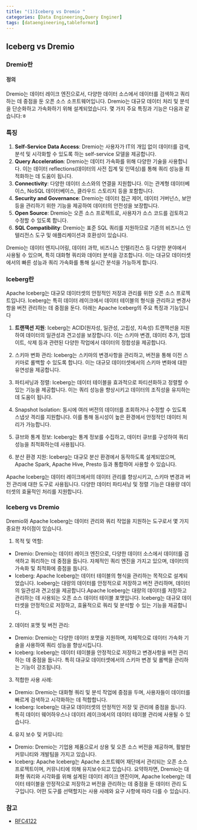 ```yaml
---
title: "(1)Iceberg vs Dremio "
categories: [Data Engineering,Query Enginer]
tags: [dataengineering,tableformat]
---
```



## **Iceberg vs Dremio**




### **Dremio란**
#### **정의**
Dremio는 데이터 레이크 엔진으로서, 다양한 데이터 소스에서 데이터를 검색하고 쿼리하는 데 중점을 둔 오픈 소스 소프트웨어입니다. Dremio는 대규모 데이터 처리 및 분석을 단순화하고 가속화하기 위해 설계되었습니다. 몇 가지 주요 특징과 기능은 다음과 같습니다:ㅎ

### **특징**

1. **Self-Service Data Access**: Dremio는 사용자가 IT의 개입 없이 데이터를 검색, 분석 및 시각화할 수 있도록 하는 self-service 모델을 제공합니다.
2. **Query Acceleration**: Dremio는 데이터 가속화를 위해 다양한 기술을 사용합니다. 이는 데이터 reflections(데이터의 사전 집계 및 인덱싱)를 통해 쿼리 성능을 최적화하는 데 도움이 됩니다.
3. **Connectivity**: 다양한 데이터 소스와의 연결을 지원합니다. 이는 관계형 데이터베이스, NoSQL 데이터베이스, 클라우드 스토리지 등을 포함합니다.
4. **Security and Governance**: Dremio는 데이터 접근 제어, 데이터 거버넌스, 보안 등을 관리하기 위한 기능을 제공하여 데이터의 안전성을 보장합니다.
5. **Open Source**: Dremio는 오픈 소스 프로젝트로, 사용자가 소스 코드를 검토하고 수정할 수 있도록 합니다.
6. **SQL Compatibility**: Dremio는 표준 SQL 쿼리를 지원하므로 기존의 비즈니스 인텔리전스 도구 및 애플리케이션과 호환성이 있습니다.

Dremio는 데이터 엔지니어링, 데이터 과학, 비즈니스 인텔리전스 등 다양한 분야에서 사용될 수 있으며, 특히 대화형 쿼리와 데이터 분석을 강조합니다. 이는 대규모 데이터셋에서의 빠른 성능과 쿼리 가속화를 통해 실시간 분석을 가능하게 합니다.

### **Iceberg란**

Apache Iceberg는 대규모 데이터셋의 안정적인 저장과 관리를 위한 오픈 소스 프로젝트입니다. Iceberg는 특히 데이터 레이크에서 데이터 테이블의 형식을 관리하고 변경사항을 버전 관리하는 데 중점을 둔다. 아래는 Apache Iceberg의 주요 특징과 기능입니다

1. **트랜잭션 지원**: Iceberg는 ACID(원자성, 일관성, 고립성, 지속성) 트랜잭션을 지원하여 데이터의 일관성과 견고성을 보장합니다. 이는 스키마 변경, 데이터 추가, 업데이트, 삭제 등과 관련된 다양한 작업에서 데이터의 정합성을 제공합니다.

2. 스키마 변화 관리: Iceberg는 스키마의 변경사항을 관리하고, 버전을 통해 이전 스키마로 롤백할 수 있도록 합니다. 이는 대규모 데이터셋에서의 스키마 변화에 대한 유연성을 제공합니다.

3. 파티셔닝과 정렬: Iceberg는 데이터 테이블을 효과적으로 파티션화하고 정렬할 수 있는 기능을 제공합니다. 이는 쿼리 성능을 향상시키고 데이터의 조직성을 유지하는 데 도움이 됩니다.

4. Snapshot Isolation: 동시에 여러 버전의 데이터를 조회하거나 수정할 수 있도록 스냅샷 격리를 지원합니다. 이를 통해 동시성이 높은 환경에서 안정적인 데이터 처리가 가능합니다.

5. 큐브와 통계 정보: Iceberg는 통계 정보를 수집하고, 데이터 큐브를 구성하여 쿼리 성능을 최적화하는데 사용됩니다.

6. 분산 환경 지원: Iceberg는 대규모 분산 환경에서 동작하도록 설계되었으며, Apache Spark, Apache Hive, Presto 등과 통합하여 사용할 수 있습니다.

Apache Iceberg는 데이터 레이크에서의 데이터 관리를 향상시키고, 스키마 변경과 버전 관리에 대한 도구로 사용됩니다. 다양한 데이터 파티셔닝 및 정렬 기능은 대용량 데이터셋의 효율적인 처리를 지원합니다.


### Iceberg vs Dremio
Dremio와 Apache Iceberg는 데이터 관리와 쿼리 작업을 지원하는 도구로서 몇 가지 중요한 차이점이 있습니다.

1. 목적 및 역할:
- Dremio: Dremio는 데이터 레이크 엔진으로, 다양한 데이터 소스에서 데이터를 검색하고 쿼리하는 데 중점을 둡니다. 자체적인 쿼리 엔진을 가지고 있으며, 데이터의 가속화 및 최적화에 중점을 둡니다.
- Iceberg: Apache Iceberg는 데이터 테이블의 형식을 관리하는 목적으로 설계되었습니다. Iceberg는 대량의 데이터를 안정적으로 저장하고 버전 관리하며, 데이터의 일관성과 견고성을 제공합니다.Apache Iceberg는 대량의 데이터를 저장하고 관리하는 데 사용되는 오픈 소스 데이터 테이블 포맷입니다. Iceberg는 대규모 데이터셋을 안정적으로 저장하고, 효율적으로 쿼리 및 분석할 수 있는 기능을 제공합니다.


2. 데이터 포맷 및 버전 관리:
- Dremio: Dremio는 다양한 데이터 포맷을 지원하며, 자체적으로 데이터 가속화 기술을 사용하여 쿼리 성능을 향상시킵니다.
- Iceberg: Iceberg는 데이터 테이블을 안정적으로 저장하고 변경사항을 버전 관리하는 데 중점을 둡니다. 특히 대규모 데이터셋에서의 스키마 변경 및 롤백을 관리하는 기능이 강조됩니다.

3. 적합한 사용 사례:
- Dremio: Dremio는 대화형 쿼리 및 분석 작업에 중점을 두며, 사용자들이 데이터를 빠르게 검색하고 시각화하는 데 적합합니다.
- Iceberg: Iceberg는 대규모 데이터셋의 안정적인 저장 및 관리에 중점을 둡니다. 특히 데이터 웨어하우스나 데이터 레이크에서의 데이터 테이블 관리에 사용될 수 있습니다.

4. 유지 보수 및 커뮤니티:
- Dremio: Dremio는 기업용 제품으로서 상용 및 오픈 소스 버전을 제공하며, 활발한 커뮤니티와 개발팀을 가지고 있습니다.
- Iceberg: Apache Iceberg는 Apache 소프트웨어 재단에서 관리되는 오픈 소스 프로젝트이며, 커뮤니티에 의해 유지보수되고 있습니다.
요약하자면, Dremio는 대화형 쿼리와 시각화를 위해 설계된 데이터 레이크 엔진이며, Apache Iceberg는 데이터 테이블을 안정적으로 저장하고 버전을 관리하는 데 중점을 둔 데이터 관리 도구입니다. 어떤 도구를 선택할지는 사용 사례와 요구 사항에 따라 다를 수 있습니다.





### 참고

- [RFC4122](https://www.rfc-editor.org/rfc/rfc4122)

